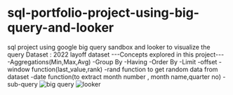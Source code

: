 # sql-portfolio-project-using-big-query-and-looker
sql project using google big query sandbox and looker to visualize the query
Dataset : 2022 layoff dataset
---Concepts explored in this project---
-Aggregations(Min,Max,Avg)
-Group By
-Having
-Order By
-Limit
-offset
-window function(last_value,rank)
-rand function to get random data from dataset
-date function(to extract month number , month name,quarter no)
-sub-query
![big query](https://user-images.githubusercontent.com/80448838/214810101-98f75189-3e71-47a2-9f99-8c2e6ee2e005.JPG)
![looker](https://user-images.githubusercontent.com/80448838/214810142-719a6357-e4e4-4f6a-b593-a04829c62b61.JPG)


